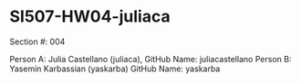 # SI507-HW04-juliaca

 Section #: 004

Person A: Julia Castellano (juliaca), GitHub Name: juliacastellano 
Person B: Yasemin Karbassian (yaskarba) GitHub Name: yaskarba 




